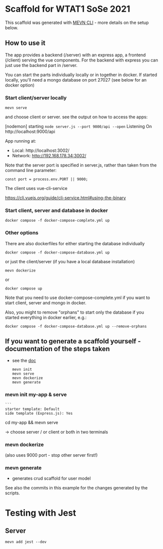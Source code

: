 # Scaffold for WTAT1 SoSe 2021

This scaffold was generated with [MEVN CLI](https://mevn.madlabs.xyz/) - more
details on the setup below.

## How to use it

The app provides a backend (/server) with an express app, a frontend (/client)
serving the vue components.
For the backend with express you can just use the backend part in /server.

You can start the parts individually locally or in together in docker. If started locally,
you'll need a mongo database on port 27027 (see below for an docker option)

### Start client/server locally

    mevn serve

and choose client or server. see the output on how to access the apps: 

[nodemon] starting `node server.js --port 9000/api --open`
Listening On http://localhost:9000/api


App running at:
- Local:   http://localhost:3002/
- Network: http://192.168.178.34:3002/


Note that the server port is specified in server.js, rather than taken from the command line parameter:

    const port = process.env.PORT || 9000;

The client uses vue-cli-service

https://cli.vuejs.org/guide/cli-service.html#using-the-binary

### Start client, server and database in docker

    docker compose -f docker-compose-complete.yml up


### Other options

There are also dockerfiles for either starting the database individually

    docker compose -f docker-compose-database.yml up

or just the client/server (if you have a local database installation)

    mevn dockerize

or

    docker compose up


Note that you need to use docker-compose-complete.yml if you want to start
client, server and mongo in docker.

Also, you might to remove "orphans" to start only the database if you started
everything in docker earlier, e.g.:

    docker compose -f docker-compose-database.yml up --remove-orphans


## If you want to generate a scaffold yourself - documentation of the steps taken

* see the [doc](https://mevn.madlabs.xyz/guide/commands.html)

     ```
     mevn init
     mevn serve
     mevn dockerize
     mevn generate

### mevn init my-app & serve

    ```
    starter template: Default
    side template (Express.js): Yes


cd my-app && mevn serve

-> choose server / or client or both in two terminals


### mevn dockerize

(also uses 9000 port - stop other server first!)

### mevn generate

 - generates crud scaffold for user model


See also the commits in this example for the changes generated by the scripts.

# Testing with Jest

## Server
    mevn add jest --dev